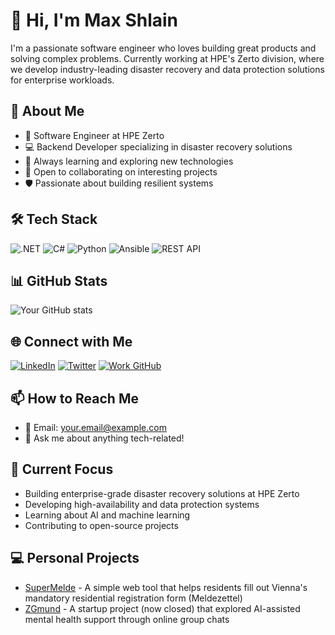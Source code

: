 # 👋 Hi, I'm Max Shlain

I'm a passionate software engineer who loves building great products and solving complex problems. Currently working at HPE's Zerto division, where we develop industry-leading disaster recovery and data protection solutions for enterprise workloads.

## 🚀 About Me
- 💼 Software Engineer at HPE Zerto
- 💻 Backend Developer specializing in disaster recovery solutions
- 🌱 Always learning and exploring new technologies
- 🤝 Open to collaborating on interesting projects
- 🛡️ Passionate about building resilient systems

## 🛠️ Tech Stack
![.NET](https://img.shields.io/badge/-.NET-512BD4?style=flat-square&logo=dotnet&logoColor=white)
![C#](https://img.shields.io/badge/-C%23-239120?style=flat-square&logo=csharp&logoColor=white)
![Python](https://img.shields.io/badge/-Python-3776AB?style=flat-square&logo=python&logoColor=white)
![Ansible](https://img.shields.io/badge/-Ansible-EE0000?style=flat-square&logo=ansible&logoColor=white)
![REST API](https://img.shields.io/badge/-REST_API-009688?style=flat-square&logo=fastapi&logoColor=white)

## 📊 GitHub Stats
![Your GitHub stats](https://github-readme-stats.vercel.app/api?username=maxshlain&show_icons=true&theme=dracula)

## 🌐 Connect with Me
[![LinkedIn](https://img.shields.io/badge/-LinkedIn-0A66C2?style=flat-square&logo=linkedin&logoColor=white)](https://linkedin.com/in/maxshlain)
[![Twitter](https://img.shields.io/badge/-Twitter-1DA1F2?style=flat-square&logo=twitter&logoColor=white)](https://twitter.com/maxshlain)
[![Work GitHub](https://img.shields.io/badge/-Work_GitHub-181717?style=flat-square&logo=github&logoColor=white)](https://github.com/mshlain)

## 📫 How to Reach Me
- 📧 Email: [your.email@example.com](mailto:your.email@example.com)
- 💬 Ask me about anything tech-related!

## 🎯 Current Focus
- Building enterprise-grade disaster recovery solutions at HPE Zerto
- Developing high-availability and data protection systems
- Learning about AI and machine learning
- Contributing to open-source projects

## 💻 Personal Projects
- [SuperMelde](https://supermelde.com) - A simple web tool that helps residents fill out Vienna's mandatory residential registration form (Meldezettel)
- [ZGmund](https://zgmund.com) - A startup project (now closed) that explored AI-assisted mental health support through online group chats

<!--
Feel free to star ⭐ some repositories if you find them interesting!
-->
